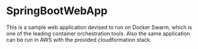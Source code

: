 # SpringBootWebApp

This is a sample web application devised to run on Docker Swarm, which is one of the leading container orchestration tools. Also the same application can be run in AWS with the provided cloudformation stack.
